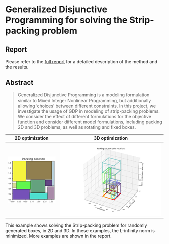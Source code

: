 # Generalized Disjunctive Programming for solving the Strip-packing problem
## Report
Please refer to the [full report](./APSE_report.pdf) for a detailed description of the method and the results.
## Abstract
> Generalized Disjunctive Programming is a modeling formulation similar to Mixed Integer Nonlinear Programming,
> but additionally allowing ’choices’ between different constraints.
> In this project, we investigate the usage of GDP in modeling of strip-packing problems.
> We consider the effect of different formulations for the objective function 
> and consider different model formulations, including packing 2D and 3D problems, 
> as well as rotating and fixed boxes.

  2D optimization             | 3D optimization
:-------------------------:|:-------------------------:
![2D](images/2d_inf_norm_no_axis_labels.png) | ![3D](images/3D_with_rotation.png)

This example shows solving the Strip-packing problem for randomly generated boxes, in 2D and 3D.
In these examples, the L-infinity norm is minimized.
More examples are shown in the report.
